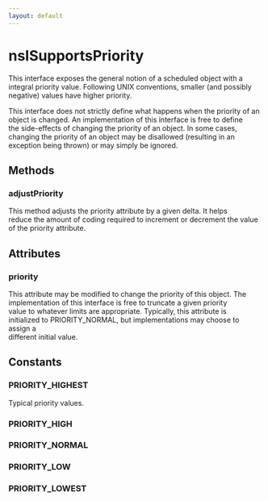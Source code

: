 ```yaml
---
layout: default
---
```


# nsISupportsPriority #
  
This interface exposes the general notion of a scheduled object with a  
integral priority value.  Following UNIX conventions, smaller (and possibly  
negative) values have higher priority.  
  
This interface does not strictly define what happens when the priority of an  
object is changed.  An implementation of this interface is free to define  
the side-effects of changing the priority of an object.  In some cases,  
changing the priority of an object may be disallowed (resulting in an  
exception being thrown) or may simply be ignored.  
  

## Methods ##

### adjustPriority ###
  
This method adjusts the priority attribute by a given delta.  It helps  
reduce the amount of coding required to increment or decrement the value  
of the priority attribute.  
  

## Attributes ##

### priority ###
  
This attribute may be modified to change the priority of this object.  The  
implementation of this interface is free to truncate a given priority  
value to whatever limits are appropriate.  Typically, this attribute is  
initialized to PRIORITY_NORMAL, but implementations may choose to assign a  
different initial value.  
  

## Constants ##

### PRIORITY_HIGHEST ###
  
Typical priority values.  
  

### PRIORITY_HIGH ###

### PRIORITY_NORMAL ###

### PRIORITY_LOW ###

### PRIORITY_LOWEST ###
